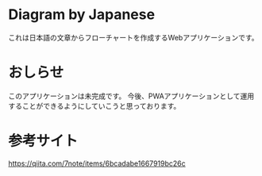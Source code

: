 # Diagram by Japanese
これは日本語の文章からフローチャートを作成するWebアプリケーションです。

# おしらせ
このアプリケーションは未完成です。
今後、PWAアプリケーションとして運用することができるようにしていこうと思っております。

# 参考サイト
https://qiita.com/7note/items/6bcadabe1667919bc26c

